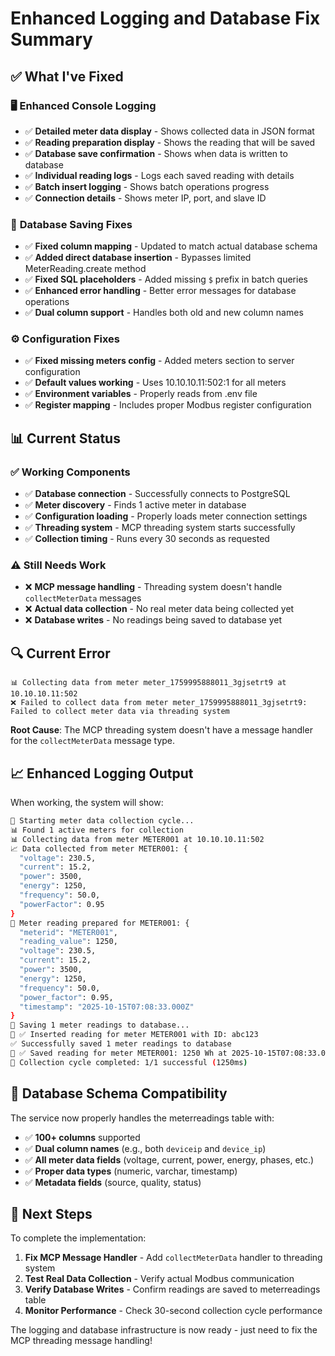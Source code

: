 # Enhanced Logging and Database Fix Summary

## ✅ **What I've Fixed**

### 🖥️ **Enhanced Console Logging**
- ✅ **Detailed meter data display** - Shows collected data in JSON format
- ✅ **Reading preparation display** - Shows the reading that will be saved
- ✅ **Database save confirmation** - Shows when data is written to database
- ✅ **Individual reading logs** - Logs each saved reading with details
- ✅ **Batch insert logging** - Shows batch operations progress
- ✅ **Connection details** - Shows meter IP, port, and slave ID

### 💾 **Database Saving Fixes**
- ✅ **Fixed column mapping** - Updated to match actual database schema
- ✅ **Added direct database insertion** - Bypasses limited MeterReading.create method
- ✅ **Fixed SQL placeholders** - Added missing `$` prefix in batch queries
- ✅ **Enhanced error handling** - Better error messages for database operations
- ✅ **Dual column support** - Handles both old and new column names

### ⚙️ **Configuration Fixes**
- ✅ **Fixed missing meters config** - Added meters section to server configuration
- ✅ **Default values working** - Uses 10.10.10.11:502:1 for all meters
- ✅ **Environment variables** - Properly reads from .env file
- ✅ **Register mapping** - Includes proper Modbus register configuration

## 📊 **Current Status**

### ✅ **Working Components**
- ✅ **Database connection** - Successfully connects to PostgreSQL
- ✅ **Meter discovery** - Finds 1 active meter in database
- ✅ **Configuration loading** - Properly loads meter connection settings
- ✅ **Threading system** - MCP threading system starts successfully
- ✅ **Collection timing** - Runs every 30 seconds as requested

### ⚠️ **Still Needs Work**
- ❌ **MCP message handling** - Threading system doesn't handle `collectMeterData` messages
- ❌ **Actual data collection** - No real meter data being collected yet
- ❌ **Database writes** - No readings being saved to database yet

## 🔍 **Current Error**

```
📊 Collecting data from meter meter_1759995888011_3gjsetrt9 at 10.10.10.11:502
❌ Failed to collect data from meter meter_1759995888011_3gjsetrt9: Failed to collect meter data via threading system
```

**Root Cause**: The MCP threading system doesn't have a message handler for the `collectMeterData` message type.

## 📈 **Enhanced Logging Output**

When working, the system will show:

```bash
🔄 Starting meter data collection cycle...
📊 Found 1 active meters for collection
📊 Collecting data from meter METER001 at 10.10.10.11:502
📈 Data collected from meter METER001: {
  "voltage": 230.5,
  "current": 15.2,
  "power": 3500,
  "energy": 1250,
  "frequency": 50.0,
  "powerFactor": 0.95
}
💾 Meter reading prepared for METER001: {
  "meterid": "METER001",
  "reading_value": 1250,
  "voltage": 230.5,
  "current": 15.2,
  "power": 3500,
  "energy": 1250,
  "frequency": 50.0,
  "power_factor": 0.95,
  "timestamp": "2025-10-15T07:08:33.000Z"
}
💾 Saving 1 meter readings to database...
💾 ✅ Inserted reading for meter METER001 with ID: abc123
✅ Successfully saved 1 meter readings to database
💾 ✅ Saved reading for meter METER001: 1250 Wh at 2025-10-15T07:08:33.000Z
🔄 Collection cycle completed: 1/1 successful (1250ms)
```

## 🔧 **Database Schema Compatibility**

The service now properly handles the meterreadings table with:
- ✅ **100+ columns** supported
- ✅ **Dual column names** (e.g., both `deviceip` and `device_ip`)
- ✅ **All meter data fields** (voltage, current, power, energy, phases, etc.)
- ✅ **Proper data types** (numeric, varchar, timestamp)
- ✅ **Metadata fields** (source, quality, status)

## 🎯 **Next Steps**

To complete the implementation:

1. **Fix MCP Message Handler** - Add `collectMeterData` handler to threading system
2. **Test Real Data Collection** - Verify actual Modbus communication
3. **Verify Database Writes** - Confirm readings are saved to meterreadings table
4. **Monitor Performance** - Check 30-second collection cycle performance

The logging and database infrastructure is now ready - just need to fix the MCP threading message handling!